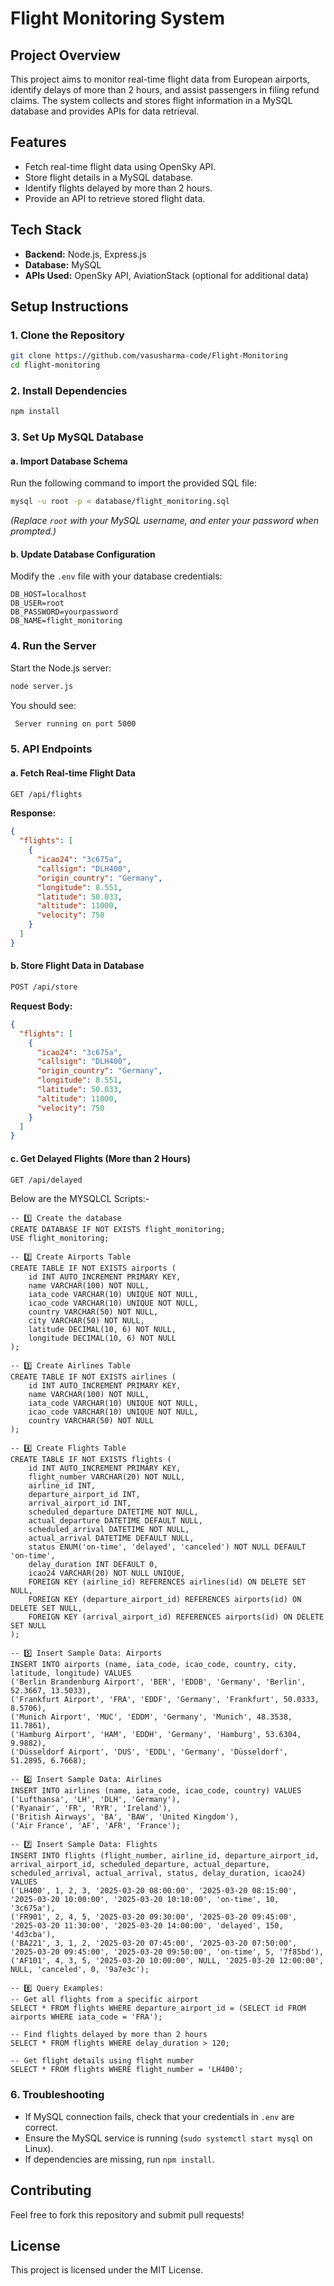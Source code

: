 # Flight Monitoring System

## Project Overview
This project aims to monitor real-time flight data from European airports, identify delays of more than 2 hours, and assist passengers in filing refund claims. The system collects and stores flight information in a MySQL database and provides APIs for data retrieval.

## Features
- Fetch real-time flight data using OpenSky API.
- Store flight details in a MySQL database.
- Identify flights delayed by more than 2 hours.
- Provide an API to retrieve stored flight data.

## Tech Stack
- **Backend:** Node.js, Express.js
- **Database:** MySQL
- **APIs Used:** OpenSky API, AviationStack (optional for additional data)

## Setup Instructions

### 1. Clone the Repository
```sh
git clone https://github.com/vasusharma-code/Flight-Monitoring
cd flight-monitoring
```

### 2. Install Dependencies
```sh
npm install
```

### 3. Set Up MySQL Database

#### a. Import Database Schema
Run the following command to import the provided SQL file:
```sh
mysql -u root -p < database/flight_monitoring.sql
```
*(Replace `root` with your MySQL username, and enter your password when prompted.)*

#### b. Update Database Configuration
Modify the `.env` file with your database credentials:
```env
DB_HOST=localhost
DB_USER=root
DB_PASSWORD=yourpassword
DB_NAME=flight_monitoring
```

### 4. Run the Server
Start the Node.js server:
```sh
node server.js
```
You should see:
```sh
 Server running on port 5000
```

### 5. API Endpoints

#### a. Fetch Real-time Flight Data
```sh
GET /api/flights
```
**Response:**
```json
{
  "flights": [
    {
      "icao24": "3c675a",
      "callsign": "DLH400",
      "origin_country": "Germany",
      "longitude": 8.551,
      "latitude": 50.033,
      "altitude": 11000,
      "velocity": 750
    }
  ]
}
```

#### b. Store Flight Data in Database
```sh
POST /api/store
```
**Request Body:**
```json
{
  "flights": [
    {
      "icao24": "3c675a",
      "callsign": "DLH400",
      "origin_country": "Germany",
      "longitude": 8.551,
      "latitude": 50.033,
      "altitude": 11000,
      "velocity": 750
    }
  ]
}
```

#### c. Get Delayed Flights (More than 2 Hours)
```sh
GET /api/delayed
```

Below are the MYSQLCL Scripts:-
```
-- 1️⃣ Create the database
CREATE DATABASE IF NOT EXISTS flight_monitoring;
USE flight_monitoring;

-- 2️⃣ Create Airports Table
CREATE TABLE IF NOT EXISTS airports (
    id INT AUTO_INCREMENT PRIMARY KEY,
    name VARCHAR(100) NOT NULL,
    iata_code VARCHAR(10) UNIQUE NOT NULL,
    icao_code VARCHAR(10) UNIQUE NOT NULL,
    country VARCHAR(50) NOT NULL,
    city VARCHAR(50) NOT NULL,
    latitude DECIMAL(10, 6) NOT NULL,
    longitude DECIMAL(10, 6) NOT NULL
);

-- 3️⃣ Create Airlines Table
CREATE TABLE IF NOT EXISTS airlines (
    id INT AUTO_INCREMENT PRIMARY KEY,
    name VARCHAR(100) NOT NULL,
    iata_code VARCHAR(10) UNIQUE NOT NULL,
    icao_code VARCHAR(10) UNIQUE NOT NULL,
    country VARCHAR(50) NOT NULL
);

-- 4️⃣ Create Flights Table
CREATE TABLE IF NOT EXISTS flights (
    id INT AUTO_INCREMENT PRIMARY KEY,
    flight_number VARCHAR(20) NOT NULL,
    airline_id INT,
    departure_airport_id INT,
    arrival_airport_id INT,
    scheduled_departure DATETIME NOT NULL,
    actual_departure DATETIME DEFAULT NULL,
    scheduled_arrival DATETIME NOT NULL,
    actual_arrival DATETIME DEFAULT NULL,
    status ENUM('on-time', 'delayed', 'canceled') NOT NULL DEFAULT 'on-time',
    delay_duration INT DEFAULT 0,
    icao24 VARCHAR(20) NOT NULL UNIQUE,
    FOREIGN KEY (airline_id) REFERENCES airlines(id) ON DELETE SET NULL,
    FOREIGN KEY (departure_airport_id) REFERENCES airports(id) ON DELETE SET NULL,
    FOREIGN KEY (arrival_airport_id) REFERENCES airports(id) ON DELETE SET NULL
);

-- 5️⃣ Insert Sample Data: Airports
INSERT INTO airports (name, iata_code, icao_code, country, city, latitude, longitude) VALUES
('Berlin Brandenburg Airport', 'BER', 'EDDB', 'Germany', 'Berlin', 52.3667, 13.5033),
('Frankfurt Airport', 'FRA', 'EDDF', 'Germany', 'Frankfurt', 50.0333, 8.5706),
('Munich Airport', 'MUC', 'EDDM', 'Germany', 'Munich', 48.3538, 11.7861),
('Hamburg Airport', 'HAM', 'EDDH', 'Germany', 'Hamburg', 53.6304, 9.9882),
('Düsseldorf Airport', 'DUS', 'EDDL', 'Germany', 'Düsseldorf', 51.2895, 6.7668);

-- 6️⃣ Insert Sample Data: Airlines
INSERT INTO airlines (name, iata_code, icao_code, country) VALUES
('Lufthansa', 'LH', 'DLH', 'Germany'),
('Ryanair', 'FR', 'RYR', 'Ireland'),
('British Airways', 'BA', 'BAW', 'United Kingdom'),
('Air France', 'AF', 'AFR', 'France');

-- 7️⃣ Insert Sample Data: Flights
INSERT INTO flights (flight_number, airline_id, departure_airport_id, arrival_airport_id, scheduled_departure, actual_departure, scheduled_arrival, actual_arrival, status, delay_duration, icao24)
VALUES 
('LH400', 1, 2, 3, '2025-03-20 08:00:00', '2025-03-20 08:15:00', '2025-03-20 10:00:00', '2025-03-20 10:10:00', 'on-time', 10, '3c675a'),
('FR901', 2, 4, 5, '2025-03-20 09:30:00', '2025-03-20 09:45:00', '2025-03-20 11:30:00', '2025-03-20 14:00:00', 'delayed', 150, '4d3cba'),
('BA221', 3, 1, 2, '2025-03-20 07:45:00', '2025-03-20 07:50:00', '2025-03-20 09:45:00', '2025-03-20 09:50:00', 'on-time', 5, '7f85bd'),
('AF101', 4, 3, 5, '2025-03-20 10:00:00', NULL, '2025-03-20 12:00:00', NULL, 'canceled', 0, '9a7e3c');

-- 8️⃣ Query Examples:
-- Get all flights from a specific airport
SELECT * FROM flights WHERE departure_airport_id = (SELECT id FROM airports WHERE iata_code = 'FRA');

-- Find flights delayed by more than 2 hours
SELECT * FROM flights WHERE delay_duration > 120;

-- Get flight details using flight number
SELECT * FROM flights WHERE flight_number = 'LH400';
```

### 6. Troubleshooting
- If MySQL connection fails, check that your credentials in `.env` are correct.
- Ensure the MySQL service is running (`sudo systemctl start mysql` on Linux).
- If dependencies are missing, run `npm install`.

## Contributing
Feel free to fork this repository and submit pull requests!

## License
This project is licensed under the MIT License.

